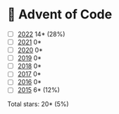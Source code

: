 
# 🎄 Advent of Code

- [ ] [2022](./2022) 14\* (28%)
- [ ] [2021](./2021) 0\*
- [ ] [2020](./2020) 0\*
- [ ] [2019](./2019) 0\*
- [ ] [2018](./2018) 0\*
- [ ] [2017](./2017) 0\*
- [ ] [2016](./2016) 0\*  
- [ ] [2015](./2015) 6\* (12%)

Total stars: 20\* (5%)
